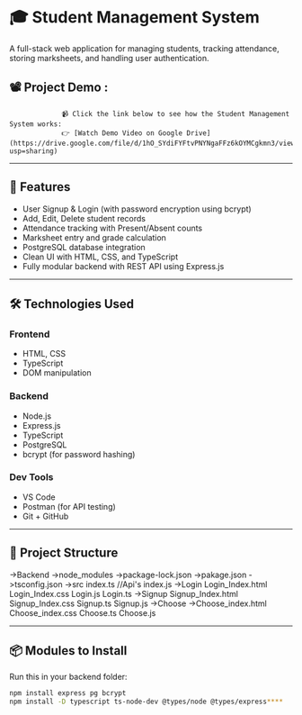 # 🎓 Student Management System

A full-stack web application for managing students, tracking attendance, storing marksheets, and handling user authentication.
## 📽️ Project Demo :
                 📹 Click the link below to see how the Student Management System works:
                 👉 [Watch Demo Video on Google Drive](https://drive.google.com/file/d/1hO_SYdiFYFtvPNYNgaFFz6kOYMCgkmn3/view?usp=sharing)

---

## 🚀 Features

- User Signup & Login (with password encryption using bcrypt)
- Add, Edit, Delete student records
- Attendance tracking with Present/Absent counts
- Marksheet entry and grade calculation
- PostgreSQL database integration
- Clean UI with HTML, CSS, and TypeScript
- Fully modular backend with REST API using Express.js

---

## 🛠️ Technologies Used

### Frontend
- HTML, CSS
- TypeScript
- DOM manipulation

### Backend
- Node.js
- Express.js
- TypeScript
- PostgreSQL
- bcrypt (for password hashing)

### Dev Tools
- VS Code
- Postman (for API testing)
- Git + GitHub

---

## 📁 Project Structure

->Backend
 ->node_modules
 ->package-lock.json
 ->pakage.json
 ->tsconfig.json
 ->src
   index.ts   //Api's
   index.js
  ->Login
    Login_Index.html
    Login_Index.css
    Login.js
    Login.ts
  ->Signup
    Signup_Index.html
    Signup_Index.css
    Signup.ts
    Signup.js
  ->Choose
    ->Choose_index.html
      Choose_index.css
      Choose.ts
      Choose.js
  
---

## 📦 Modules to Install

Run this in your backend folder:

```bash
npm install express pg bcrypt
npm install -D typescript ts-node-dev @types/node @types/express****
